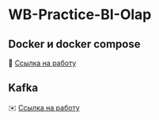 # WB-Practice-BI-Olap

## Docker и docker compose

🐋 [Ссылка на работу](./docker/README.md)

## Kafka

✉️  [Ссылка на работу](./kafka/readme.md)
